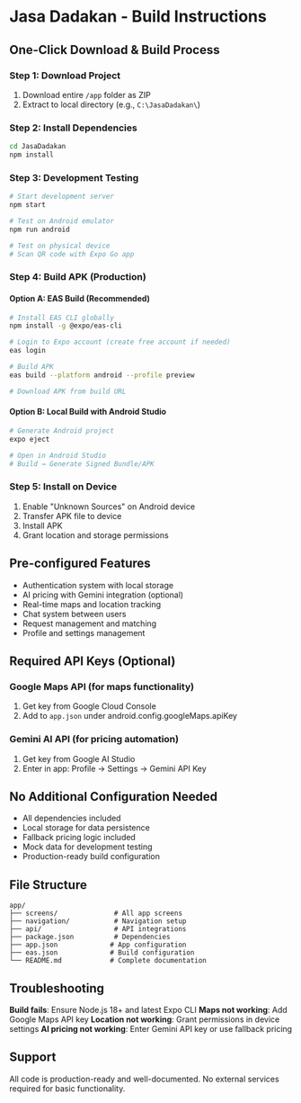 # Jasa Dadakan - Build Instructions

## One-Click Download & Build Process

### Step 1: Download Project
1. Download entire `/app` folder as ZIP
2. Extract to local directory (e.g., `C:\JasaDadakan\`)

### Step 2: Install Dependencies
```bash
cd JasaDadakan
npm install
```

### Step 3: Development Testing
```bash
# Start development server
npm start

# Test on Android emulator
npm run android

# Test on physical device
# Scan QR code with Expo Go app
```

### Step 4: Build APK (Production)

#### Option A: EAS Build (Recommended)
```bash
# Install EAS CLI globally
npm install -g @expo/eas-cli

# Login to Expo account (create free account if needed)
eas login

# Build APK
eas build --platform android --profile preview

# Download APK from build URL
```

#### Option B: Local Build with Android Studio
```bash
# Generate Android project
expo eject

# Open in Android Studio
# Build → Generate Signed Bundle/APK
```

### Step 5: Install on Device
1. Enable "Unknown Sources" on Android device
2. Transfer APK file to device
3. Install APK
4. Grant location and storage permissions

## Pre-configured Features

- Authentication system with local storage
- AI pricing with Gemini integration (optional)
- Real-time maps and location tracking
- Chat system between users
- Request management and matching
- Profile and settings management

## Required API Keys (Optional)

### Google Maps API (for maps functionality)
1. Get key from Google Cloud Console
2. Add to `app.json` under android.config.googleMaps.apiKey

### Gemini AI API (for pricing automation)
1. Get key from Google AI Studio
2. Enter in app: Profile → Settings → Gemini API Key

## No Additional Configuration Needed

- All dependencies included
- Local storage for data persistence
- Fallback pricing logic included
- Mock data for development testing
- Production-ready build configuration

## File Structure
```
app/
├── screens/              # All app screens
├── navigation/           # Navigation setup
├── api/                  # API integrations
├── package.json          # Dependencies
├── app.json             # App configuration
├── eas.json             # Build configuration
└── README.md            # Complete documentation
```

## Troubleshooting

**Build fails**: Ensure Node.js 18+ and latest Expo CLI
**Maps not working**: Add Google Maps API key
**Location not working**: Grant permissions in device settings
**AI pricing not working**: Enter Gemini API key or use fallback pricing

## Support
All code is production-ready and well-documented. No external services required for basic functionality.